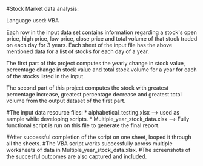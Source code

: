#Stock Market data analysis:

Language used: VBA

Each row in the input data set contains information regarding a stock's open price, high price, low price, close price and total volume of that stock traded on each day for 3 years. Each sheet of the input file has the above mentioned data for a list of stocks for each day of a year.

The first part of this project computes the yearly change in stock value, percentage change in stock value and total stock volume for a year for each of the stocks listed in the input.

The second part of this project computes the stock with greatest percentage increase, greatest percentage decrease and greatest total volume from the output dataset of the first part.

#The input data resource files:
	* alphabetical_testing.xlsx --> used as sample while developing scripts.
	* Multiple_year_stock_data.xlsx	--> Fully functional script is run on this file to generate the final report.

#After successful completion of the script on one sheet, looped it through all the sheets.
#The VBA script works successfully across multiple worksheets of data in Multiple_year_stock_data.xlsx.
#The screenshots of the succesful outcomes are also captured and included.

